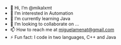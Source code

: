 - 👋 Hi, I’m @mikalxmt
- 👀 I’m interested in Automation
- 🌱 I’m currently learning Java
- 💞️ I’m looking to collaborate on ...
- 📫 How to reach me at miguelamenat@gmail.com
- ⚡ Fun fact: I code in two languages, C++ and Java

<!---
mikalxmt/mikalxmt is a ✨ special ✨ repository because its `README.md` (this file) appears on your GitHub profile.
You can click the Preview link to take a look at your changes.
--->
